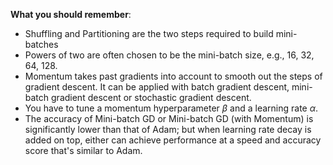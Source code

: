 **What you should remember**:
- Shuffling and Partitioning are the two steps required to build mini-batches
- Powers of two are often chosen to be the mini-batch size, e.g., 16, 32, 64, 128.
- Momentum takes past gradients into account to smooth out the steps of gradient descent. It can be applied with batch gradient descent, mini-batch gradient descent or stochastic gradient descent.
- You have to tune a momentum hyperparameter $\beta$ and a learning rate $\alpha$.
- The accuracy of Mini-batch GD or Mini-batch GD (with Momentum) is significantly lower than that of Adam; but when learning rate decay is added on top, either can achieve performance at a speed and accuracy score that's similar to Adam.